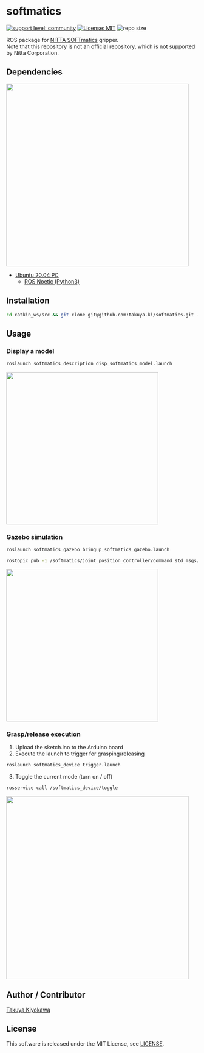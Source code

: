 # softmatics

[![support level: community](https://img.shields.io/badge/support%20level-community-lightgray.svg)](http://rosindustrial.org/news/2016/10/7/better-supporting-a-growing-ros-industrial-software-platform)
[![License: MIT](https://img.shields.io/badge/License-MIT-yellow.svg)](https://opensource.org/licenses/MIT)
![repo size](https://img.shields.io/github/repo-size/UOsaka-Harada-Laboratory/softmatics)

ROS package for [NITTA SOFTmatics](https://www.nitta.co.jp/en/product/robothand/) gripper.  
Note that this repository is not an official repository, which is not supported by Nitta Corporation.

## Dependencies

<img src=img/system.png width=480>

- [Ubuntu 20.04 PC](https://ubuntu.com/certified/laptops?q=&limit=20&vendor=Dell&vendor=Lenovo&vendor=HP&release=20.04+LTS)
  - [ROS Noetic (Python3)](https://wiki.ros.org/noetic/Installation/Ubuntu)

## Installation

```bash
cd catkin_ws/src && git clone git@github.com:takuya-ki/softmatics.git --depth 1 && git clone https://github.com/roboticsgroup/roboticsgroup_upatras_gazebo_plugins.git --depth 1 && cd ../ && sudo rosdep update && sudo rosdep install --from-paths ./src --ignore-packages-from-source --rosdistro noetic -y --os=ubuntu:focal -y && sudo apt install ros-noetic-ros-control ros-noetic-ros-controllers && catkin build -DPYTHON_EXECUTABLE=/usr/bin/python3
```

## Usage

### Display a model
```bash
roslaunch softmatics_description disp_softmatics_model.launch
```

<img src="softmatics_description/images/softmatics_rviz.gif" width="400">  

### Gazebo simulation
```bash
roslaunch softmatics_gazebo bringup_softmatics_gazebo.launch
```
```bash
rostopic pub -1 /softmatics/joint_position_controller/command std_msgs/Float64 "data: 0.6"
```

<img src="softmatics_description/images/softmatics_gazebo.gif" width="400">  

### Grasp/release execution
1. Upload the sketch.ino to the Arduino board
2. Execute the launch to trigger for grasping/releasing
```bash
roslaunch softmatics_device trigger.launch
```
3. Toggle the current mode (turn on / off)
```bash
rosservice call /softmatics_device/toggle
```
<img src="img/toggle_4x.gif" width="480">  

## Author / Contributor

[Takuya Kiyokawa](https://takuya-ki.github.io/)

## License

This software is released under the MIT License, see [LICENSE](./LICENSE).
